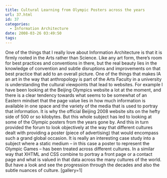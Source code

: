 ```yaml
---
title: Cultural Learning from Olympic Posters across the years
url: 37.html
id: 37
categories:
  - Information Architecture
date: 2008-03-26 03:49:50
tags:
---
```


One of the things that I really love about Information Architecture is that it is firmly rooted in the Arts rather than Science. Like any art form, there’s room for best practices and conventions in there, but the real beauty lies in the knowledge of convention and subtle disruptions and improvements on that best practice that add to an overall picture. One of the things that makes IA an art in the way that anthropology is part of the Arts Faculty in a university is understanding the cultural viewpoints that lead to websites. For example I have been looking at the Beijing Olympics website a lot at the moment, and there is a clear tendency towards what seems to be somewhat of an Eastern mindset that the page value lies in how much information is available in one space and the variety of the media that is used to portray that information. It is why the official Beijing 2008 website sits on the hefty side of 500 or so kilobytes. But this whole subject has led to looking at some of the Olympic posters from the years gone by. And this in turn provided the forum to look objectively at the way that different cultures dealt with providing a poster (piece of advertising) that would encompass such a grand global occasion. It is really an interesting case study into a subject where a static medium – in this case a poster to represent the Olympic Games – has been treated across different cultures. In a similar way that XHTML and CSS combine to portray a front page or a contact page and what is valued in that data across the many cultures of the world. But have a look and see the progression through the decades and also the subtle nuances of culture. \[gallery=1\]